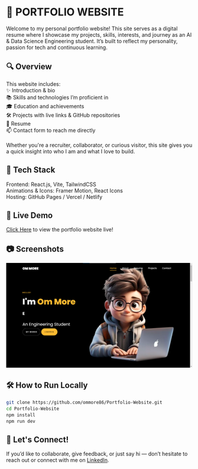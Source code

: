 # 📄 PORTFOLIO WEBSITE

Welcome to my personal portfolio website! This site serves as a digital resume where I showcase my projects, skills, interests, and journey as an AI & Data Science Engineering student. It’s built to reflect my personality, passion for tech and continuous learning.

<h2>🔍 Overview</h2>
This website includes:<br>
✨ Introduction & bio<br>
📚 Skills and technologies I’m proficient in<br>
🎓 Education and achievements<br>
🛠️ Projects with live links & GitHub repositories<br>
📄 Resume<br>
📫 Contact form to reach me directly<br>
<br>
Whether you're a recruiter, collaborator, or curious visitor, this site gives you a quick insight into who I am and what I love to build.<br>

<h2>🧰 Tech Stack</h2>
Frontend: React.js, Vite, TailwindCSS<br>
Animations & Icons: Framer Motion, React Icons<br>
Hosting: GitHub Pages / Vercel / Netlify<br>

<h2>🚀 Live Demo</h2>

[Click Here](https://portfolio-website-om-more.vercel.app/) to view the portfolio website live!

<h2>📷 Screenshots</h2>

![App Screenshot](images/readme_img.png)
<br>

<h2>🛠️ How to Run Locally</h2>

```bash
git clone https://github.com/ommore86/Portfolio-Website.git
cd Portfolio-Website
npm install
npm run dev
```

<h2>🤝 Let's Connect!</h2>

If you’d like to collaborate, give feedback, or just say hi — don’t hesitate to reach out or connect with me on [LinkedIn](https://www.linkedin.com/in/om-more-b802b2281/).
